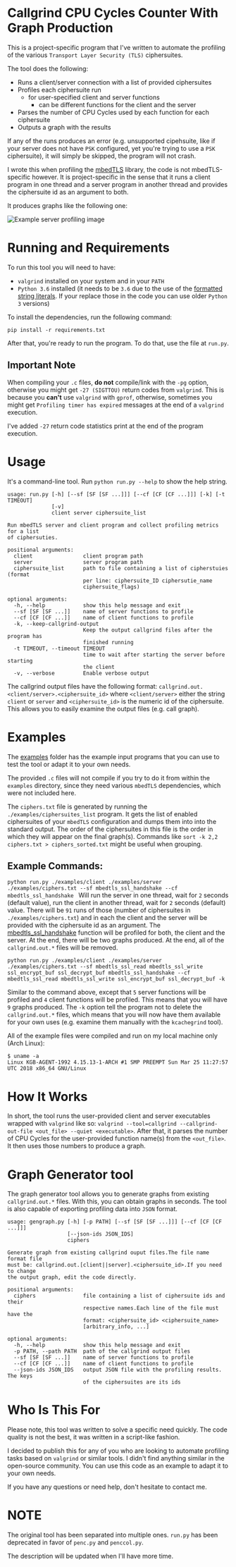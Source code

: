 # Callgrind CPU Cycles Counter With Graph Production

This is a project-specific program that I've written to automate the
profiling of the various `Transport Layer Security (TLS)` ciphersuites.

The tool does the following:

* Runs a client/server connection with a list of provided ciphersuites
* Profiles each ciphersuite run
  * for user-specified client and server functions
    * can be different functions for the client and the server
* Parses the number of CPU Cycles used by each function for each ciphersuite
* Outputs a graph with the results

If any of the runs produces an error (e.g. unsupported cipehsuite,
  like if your server does not have `PSK` configured, yet you're
  trying to use a `PSK` ciphersuite), it will simply be skipped,
  the program will not crash.

I wrote this when profiling the [mbedTLS](https://tls.mbed.org/) library, the code is not mbedTLS-specific however. It is project-specific in the sense that
it runs a client program in one thread and a server program in another thread
and provides the ciphersuite id as an argument to both.

It produces graphs like the following one:

![Example server profiling image](./examples/server_profiling.png)

# Running and Requirements

To run this tool you will need to have:
* `valgrind` installed on your system and in your `PATH`
* `Python 3.6` installed (it needs to be `3.6` due to the use of the [formatted string literals](https://www.python.org/dev/peps/pep-0498/). If your replace those in the code you can use older `Python 3` versions)

To install the dependencies, run the following command:

```
pip install -r requirements.txt
```

After that, you're ready to run the program. To do that, use the file at `run.py`.

## Important Note

When compiling your `.c` files, **do not** compile/link with the `-pg`
option, otherwise you might get `-27 (SIGTTOU)` return codes
from `valgrind`. This is because you **can't** use `valgrind` with
`gprof`, otherwise, sometimes you might get `Profiling timer has expired`
messages at the end of a `valgrind` execution.

I've added `-27` return code statistics print at the end of the program
execution.

# Usage

It's a command-line tool. Run `python run.py --help` to show the
help string.

```
usage: run.py [-h] [--sf [SF [SF ...]]] [--cf [CF [CF ...]]] [-k] [-t TIMEOUT]
              [-v]
              client server ciphersuite_list

Run mbedTLS server and client program and collect profiling metrics for a list
of ciphersuties.

positional arguments:
  client                client program path
  server                server program path
  ciphersuite_list      path to file containing a list of cipherstuies (format
                        per line: ciphersuite_ID ciphersutie_name
                        ciphersuite_flags)

optional arguments:
  -h, --help            show this help message and exit
  --sf [SF [SF ...]]    name of server functions to profile
  --cf [CF [CF ...]]    name of client functions to profile
  -k, --keep-callgrind-output
                        Keep the output callgrind files after the program has
                        finished running
  -t TIMEOUT, --timeout TIMEOUT
                        time to wait after starting the server before starting
                        the client
  -v, --verbose         Enable verbose output

```

The callgrind output files have the following format:
`callgrind.out.<client/server>.<ciphersuite_id>` where `<client/server>` either the string `client` or `server` and `<ciphersuite_id>` is the numeric id of the ciphersuite. This allows you to easily examine the output files (e.g. call graph).

# Examples

The [examples]() folder has the example input programs that you can
use to test the tool or adapt it to your own needs.

The provided `.c` files will not compile if you try to do it
from within the `examples` directory, since they need
various `mbedTLS` dependencies, which were not included here.

The `ciphers.txt` file is generated by running the
`./examples/ciphersuites_list` program. It gets the list of
enabled ciphersuites of your `mbedTLS` configuration and dumps
them into into the standard output. The order of the ciphersuites
in this file is the order in which they will appear on the final graph(s).
Commands like `sort -k 2,2 ciphers.txt > ciphers_sorted.txt`
might be useful when grouping.

## Example Commands:

`python run.py ./examples/client ./examples/server ./examples/ciphers.txt --sf mbedtls_ssl_handshake --cf mbedtls_ssl_handshake
`
Will run the server in one thread, wait for `2` seconds (default value),
run the client in another thread, wait for `2` seconds (default)
value. There will be `91` runs of those (number of ciphersuites
  in `./examples/ciphers.txt`) and in each the client and the server
will be provided with the ciphersuite id as an argument.
The [mbedtls_ssl_handshake](https://tls.mbed.org/api/ssl_8h.html#a4a37e497cd08c896870a42b1b618186e) function will be profiled for both,
the client and the server. At the end, there will be two graphs
produced.
At the end, all of the `callgrind.out.*` files will be removed.

`python run.py ./examples/client ./examples/server ./examples/ciphers.txt --sf mbedtls_ssl_read mbedtls_ssl_write ssl_encrypt_buf ssl_decrypt_buf mbedtls_ssl_handshake --cf mbedtls_ssl_read mbedtls_ssl_write ssl_encrypt_buf ssl_decrypt_buf -k`

Similar to the command above, except that `5` server functions
will be profiled and `4` client functions will be profiled. This
means that you will have `9` graphs produced. The `-k` option
tell the program not to delete the `callgrind.out.*` files, which
means that you will now have them available for your own uses
(e.g. examine them manually with the `kcachegrind` tool).

All of the example files were compiled and run on my
local machine only (Arch Linux):

```
$ uname -a
Linux KGB-AGENT-1992 4.15.13-1-ARCH #1 SMP PREEMPT Sun Mar 25 11:27:57 UTC 2018 x86_64 GNU/Linux
```

# How It Works

In short, the tool runs the user-provided client and server executables
wrapped with `valgrind` like so: `valgrind --tool=callgrind --callgrind-out-file <out_file> --quiet <executable>`. After that, it
parses the number of CPU Cycles for the user-provided function name(s) from
the `<out_file>`. It then uses those numbers to produce a graph.

# Graph Generator tool

The graph generator tool allows you to generate graphs from
existing `callgrind.out.*` files. With this, you can obtain
graphs in seconds. The tool is also capable of exporting
profiling data into `JSON` format.

```
usage: gengraph.py [-h] [-p PATH] [--sf [SF [SF ...]]] [--cf [CF [CF ...]]]
                   [--json-ids JSON_IDS]
                   ciphers

Generate graph from existing callgrind ouput files.The file name format file
must be: callgrind.out.[client||server].<ciphersuite_id>.If you need to change
the output graph, edit the code directly.

positional arguments:
  ciphers               file containing a list of ciphersuite ids and their
                        respective names.Each line of the file must have the
                        format: <ciphersuite_id> <ciphersuite_name>
                        [arbitrary_info, ...]

optional arguments:
  -h, --help            show this help message and exit
  -p PATH, --path PATH  path of the callgrind output files
  --sf [SF [SF ...]]    name of server functions to profile
  --cf [CF [CF ...]]    name of client functions to profile
  --json-ids JSON_IDS   output JSON file with the profiling results. The keys
                        of the ciphersuites are its ids

```

# Who Is This For

Please note, this tool was written to solve a specific need quickly.
The code quality is not the best, it was written in a script-like fashion.

I decided to publish this for any of you who are looking to automate
profiling tasks based on `valgrind` or similar tools. I didn't find
anything similar in the open-source community. You can use
this code as an example to adapt it to your own needs.

If you have any questions or need help, don't hesitate to contact me.


# NOTE

The original tool has been separated into multiple ones. `run.py` has
been deprecated in favor of `penc.py` and `penccol.py`.

The description will be updated when I'll have more time.